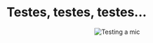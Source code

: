 # Testes, testes, testes...
<p align="center">

<img alt="Testing a mic" src="https://media3.giphy.com/media/B4xdycvhDq7qM3cdh2/giphy.gif?cid=ecf05e472svq9e9oprmzkeg7a537lzdx9u3da0i6aoc7i7is&ep=v1_gifs_search&rid=giphy.gif&ct=g"/>

</p>

